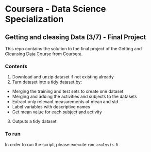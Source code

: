 # Coursera - Data Science Specialization
## Getting and cleasing Data (3/7) - Final Project

This repo contains the solution to the final project of the Getting and Cleansing Data Course from Coursera.

### Contents

1. Download and unzip dataset if not existing already
2. Turn dataset into a tidy dataset by:
* Merging the training and test sets to create one dataset
* Merging and adding the activities and subjects to the datasets
* Extract only relevant measurements of mean and std
* Label variables with descriptive names
* Get mean value for each subject and activity
3. Outputs a tidy dataset

### To run
In order to run the script, please execute `run_analysis.R`



